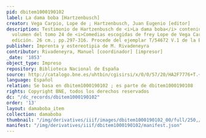 ```yaml
---
pid: dbitem1000190102
label: La dama boba [Hartzenbusch]
creator: Vega Carpio, Lope de ; Hartzenbusch, Juan Eugenio [editor]
description: Testimonio de Hartzenbusch de <i>La dama boba</i> contenido en el primer
  volumen del tomo 24 de <i>Comedias escogidas de frey Lope de Vega Carpio</i>. Primera
  edición. 26 cm.; pp.297-316. Procede del ejemplar T/54672 V.1 de la BNE
publisher: Imprenta y estereotipia de M. Rivadeneyra
contributor: Rivadeneyra, Manuel [coordinador] [impresor]
_date: '1853'
object_type: Impreso
repository: Biblioteca Nacional de España
source: http://catalogo.bne.es/uhtbin/cgisirsi/x/0/0/57/20/HA2F7776+T.+2/0/X1000554744?user_id=WEBSERVER
language: Español
relation: Se basa en dbitem1000190102 ; es parte de dbitem1000190108
rights: Copyright BNE, todos los derechos reservados
dc: "/dc_records/dbitem1000190102"
order: '13'
layout: damaboba_item
collection: damaboba
thumbnail: "/img/derivatives/iiif/images/dbitem1000190102_00/full/250,/0/default.jpg"
manifest: "/img/derivatives/iiif/dbitem1000190102/manifest.json"
---
```

